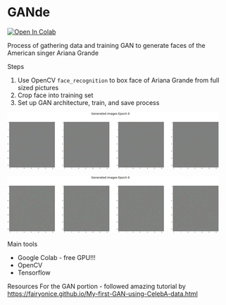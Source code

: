 # GANde

[![Open In Colab](https://colab.research.google.com/assets/colab-badge.svg)](https://colab.research.google.com/github/googlecolab/colabtools/blob/master/notebooks/colab-github-demo.ipynb)

Process of gathering data and training GAN to generate faces of the American singer Ariana Grande

Steps
1. Use OpenCV `face_recognition` to box face of Ariana Grande from full sized pictures
2. Crop face into training set
3. Set up GAN architecture, train, and save process

![Example output 2](GANde_output_2_small.gif)

![Example output 3](GANde_output_3_small.gif)

Main tools
* Google Colab - free GPU!!!
* OpenCV
* Tensorflow


Resources
For the GAN portion - followed amazing tutorial by https://fairyonice.github.io/My-first-GAN-using-CelebA-data.html
